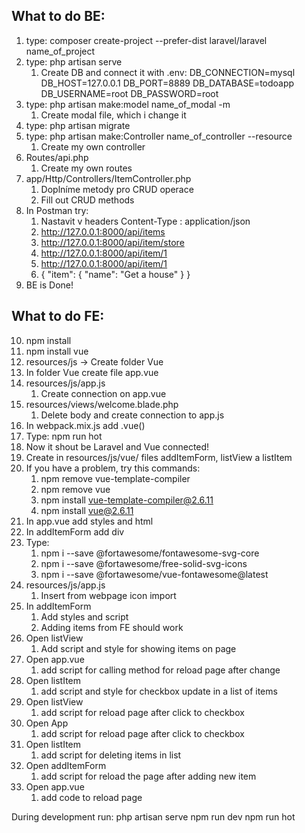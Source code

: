 ## What to do BE:

1. type: composer create-project --prefer-dist laravel/laravel name_of_project
2. type: php artisan serve 
   1. Create DB and connect it with .env:
        DB_CONNECTION=mysql
        DB_HOST=127.0.0.1
        DB_PORT=8889
        DB_DATABASE=todoapp
        DB_USERNAME=root
        DB_PASSWORD=root
3. type: php artisan make:model name_of_modal -m 
   1. Create modal file, which i change it
4. type: php artisan migrate
5. type: php artisan make:Controller name_of_controller --resource 
   1. Create my own controller
6. Routes/api.php
   1. Create my own routes
7. app/Http/Controllers/ItemController.php
   1. Doplníme metody pro CRUD operace
   2. Fill out CRUD methods
8. In Postman try:
   1. Nastavit v headers Content-Type : application/json
   2. http://127.0.0.1:8000/api/items
   3. http://127.0.0.1:8000/api/item/store
   4. http://127.0.0.1:8000/api/item/1
   5. http://127.0.0.1:8000/api/item/1
   6. { "item": { "name": "Get a house" } }
9. BE is Done!

## What to do FE:

10. npm install
11. npm install vue
12. resources/js -> Create folder Vue
13. In folder Vue create file app.vue
14. resources/js/app.js
    1. Create connection on app.vue
15. resources/views/welcome.blade.php
    1. Delete body and create connection to app.js
16. In webpack.mix.js add .vue()
17. Type: npm run hot
18. Now it shout be Laravel and Vue connected!
19. Create in resources/js/vue/ files addItemForm, listView a listItem
20. If you have a problem, try this commands: 
    1. npm remove vue-template-compiler 
    2. npm remove vue
    3. npm install vue-template-compiler@2.6.11 
    4. npm install vue@2.6.11
21. In app.vue add styles and html
22. In addItemForm add div
23. Type:
    1. npm i --save @fortawesome/fontawesome-svg-core 
    2. npm i --save @fortawesome/free-solid-svg-icons
    3. npm i --save @fortawesome/vue-fontawesome@latest
24. resources/js/app.js
    1. Insert from webpage icon import 
25. In addItemForm
    1. Add styles and script
    2. Adding items from FE should work 
26. Open listView
    1. Add script and style for showing items on page
27. Open app.vue
    1. add script for calling method for reload page after change
28. Open listItem
    1. add script and style for checkbox update in a list of items
29. Open listView
    1. add script for reload page after click to checkbox
30. Open App
    1. add script for reload page after click to checkbox
31. Open listItem
    1. add script for deleting items in list
32. Open addItemForm
    1. add script for reload the page after adding new item
33. Open app.vue
    1. add code to reload page 

During development run:
php artisan serve
npm run dev
npm run hot


